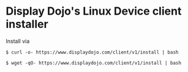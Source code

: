 # Display Dojo's Linux Device client installer
Install via
```
$ curl -o- https://www.displaydojo.com/client/v1/install | bash
```
```
$ wget -qO- https://www.displaydojo.com/client/v1/install | bash
```
